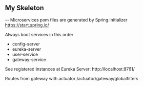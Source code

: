 ## My Skeleton

-- Microservices pom files are generated by Spring initializer https://start.spring.io/


Always boot services in this order

- config-server
- eureka-server
- user-service
- gateway-service

See registered instances at Eureka Server: http://localhost:8761/

Routes from gateway with actuator
/actuator/gateway/globalfilters



